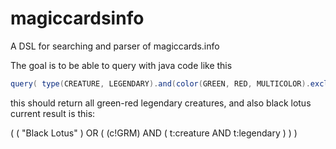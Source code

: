 # magiccardsinfo
A DSL for searching and parser of magiccards.info

The goal is to be able to query with java code like this

``` java
query( type(CREATURE, LEGENDARY).and(color(GREEN, RED, MULTICOLOR).exclusive()).or(name("Black Lotus"))); 
```
this should return all green-red legendary creatures, and also black lotus
current result is this:

( (  "Black Lotus"  ) OR ( (c!GRM) AND ( t:creature AND t:legendary ) ) )

